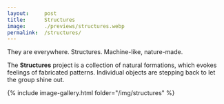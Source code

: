 ```yaml
---
layout:     post
title:      Structures
image:      ./previews/structures.webp
permalink:  /structures/
---
```


They are everywhere. Structures. Machine-like, nature-made.

The **Structures** project is a collection of natural formations, which evokes feelings of fabricated patterns. Individual objects are stepping back to let the group shine out.

<div class="row">
    <article class="article col col-12 col-t-12">
    {% include image-gallery.html folder="/img/structures" %}
    </article>
</div>
